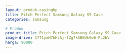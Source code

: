 ```yaml
---
layout: produk-casinghp
title: Pitch Perfect Samsung Galaxy S9 Case
categories: samsung

# Produk
product-title: Pitch Perfect Samsung Galaxy S9 Case
image-drive: 17T1ymH7bHzAj-fZg7kSB6Uk9w6-PL2bV
harga: 90000
---
```

